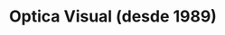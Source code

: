 ---
title: "Optica Visual (desde 1989)"
url: /asuncion-paraguay/optica-visual-desde-1989-estados-unidos-59/
shop: óptico
---